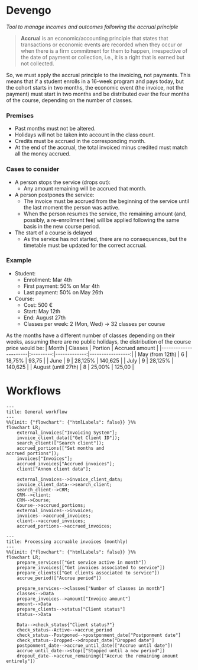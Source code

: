 Devengo
========================
_Tool to manage incomes and outcomes following the accrual principle_

> **Accrual** is an economic/accounting principle that states that transactions or economic events are recorded when they occur or when there is a firm commitment for them to happen, irrespective of the date of payment or collection, i.e., it is a right that is earned but not collected.

So, we must apply the accrual principle to the invoicing, not payments. This means that if a student enrolls in a 16-week program and pays today, but the cohort starts in two months, the economic event (the invoice, not the payment) must start in two months and be distributed over the four months of the course, depending on the number of classes.

### Premises
- Past months must not be altered.
- Holidays will not be taken into account in the class count.
- Credits must be accrued in the corresponding month.
- At the end of the accrual, the total invoiced minus credited must match all the money accrued.

### Cases to consider
- A person stops the service (drops out):
  - Any amount remaining will be accrued that month.
- A person postpones the service:
  - The invoice must be accrued from the beginning of the service until the last moment the person was active.
  - When the person resumes the service, the remaining amount (and, possibly, a re-enrollment fee) will be applied following the same basis in the new course period.
- The start of a course is delayed
  - As the service has not started, there are no consequences, but the timetable must be updated for the correct accrual. 
 
### Example
- Student:
  - Enrollment: Mar 4th
  - First payment: 50% on Mar 4th
  - Last payment: 50% on May 26th
- Course:
  - Cost: 500 €
  - Start: May 12th
  - End: August 27th
  - Classes per week: 2 (Mon, Wed) -> 32 classes per course

As the months have a different number of classes depending on their weeks, assuming there are no public holidays, the distribution of the course price would be:
|  Month               |  Classes  |   Portion    |  Accrued amount  |
|----------------------|:---------:|-------------:|-----------------:|
|  May (from 12th)     |     6     |    18,75%    |      93,75       |
|  June                |     9     |    28,125%   |     140,625      |
|  July                |     9     |    28,125%   |     140,625      |
|  August (until 27th) |     8     |    25,00%    |     125,00       |


Workflows
========================
```mermaid
---
title: General workflow
---
%%{init: {"flowchart": {"htmlLabels": false}} }%%
flowchart LR;
    external_invoices["Invoicing System"];
    invoice_client_data(["Get Client ID"]);
    search_client(["Search client"]);
    accrued_portions(["Set months and
accrued portions"]);
    invoices["Invoices"];
    accrued_invoices["Accrued invoices"];
    client["Annon client data"];

    external_invoices-->invoice_client_data;
    invoice_client_data-->search_client;
    search_client-->CRM;
    CRM-->client;
    CRM-->Course;
    Course-->accrued_portions;
    external_invoices-->invoices;
    invoices-->accrued_invoices;
    client-->accrued_invoices;
    accrued_portions-->accrued_invoices;
```


```mermaid
---
title: Processing accruable invoices (monthly)
---
%%{init: {"flowchart": {"htmlLabels": false}} }%%
flowchart LR;
    prepare_services(["Get service active in month"])
    prepare_invoices(["Get invoices associated to service"])
    prepare_clients(["Get clients associated to service"])
    accrue_period(["Accrue period"])
    
    prepare_services-->classes["Number of classes in month"]
    classes-->Data
    prepare_invoices-->amount["Invoice amount"]
    amount-->Data    
    prepare_clients-->status["Client status"]
    status-->Data

    Data-->check_status{"Client status?"}
    check_status--Active-->accrue_period
    check_status--Postponed-->postponment_date["Postponment date"]
    check_status--Dropped-->dropout_date["Dropped date"]
    postponment_date-->accrue_until_date(["Accrue until date"])
    accrue_until_date-->stop(["Stopped until a new period"])
    dropout_date-->accrue_remaining(["Accrue the remaining amount entirely"])
```

